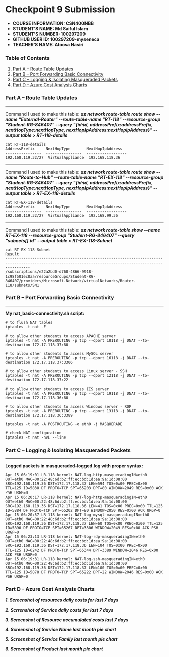 # Checkpoint 9 Submission

- **COURSE INFORMATION: CSN400NBB**
- **STUDENT’S NAME: Md Saiful Islam**
- **STUDENT'S NUMBER: 100297209**
- **GITHUB USER ID: 100297209-myseneca**
- **TEACHER’S NAME: Atoosa Nasiri**

### Table of Contents

1. [Part A – Route Table Updates](#header1)
2. [Part B – Port Forwarding Basic Connectivity](#header2)
3. [Part C – Logging & Isolating Masqueraded Packets](#header3)
4. [Part D - Azure Cost Analysis Charts](#haeder4)

### Part A – Route Table Updates
---
Command I used to make this table: ***az network route-table route show --name "External-Router" --route-table-name "RT-118" --resource-group "Student-RG-846407" --query "{id:id, addressPrefix:addressPrefix, nextHopType:nextHopType, nextHopIpAddress:nextHopIpAddress}" --output table > RT-118-details***
```
cat RT-118-details 
AddressPrefix     NextHopType       NextHopIpAddress
----------------  ----------------  ------------------
192.168.119.32/27  VirtualAppliance  192.168.118.36
```
---
Command I used to make this table: ***az network route-table route show --name "Route-to-Hub" --route-table-name "RT-EX-118" --resource-group "Student-RG-846407" --query "{id:id, addressPrefix:addressPrefix, nextHopType:nextHopType, nextHopIpAddress:nextHopIpAddress}" --output table > RT-EX-118-details***
```
cat RT-EX-118-details 
AddressPrefix     NextHopType       NextHopIpAddress
----------------  ----------------  ------------------
192.168.119.32/27  VirtualAppliance  192.168.99.36
```
--- 
Command I used to make this table: ***az network route-table show --name RT-EX-118 --resource-group "Student-RG-846407" --query "subnets[].id" --output table > RT-EX-118-Subnet***
```
cat RT-EX-118-Subnet 
Result
-------------------------------------------------------------------------------------------------------------------------------------------------------
/subscriptions/e22a2bd0-d760-4866-9918-1c98f501ec8aa/resourceGroups/Student-RG-846407/providers/Microsoft.Network/virtualNetworks/Router-118/subnets/SN1
```

### Part B – Port Forwarding Basic Connectivity
---
**My nat_basic-connectivity.sh script:**
```
# to flush NAT tables
iptables -t nat -F

# to allow other students to access APACHE server 
iptables -t nat -A PREROUTING -p tcp --dport 18118 -j DNAT --to-destination 172.17.118.37:80

# to allow other students to access MySQL server 
iptables -t nat -A PREROUTING -p tcp --dport 16118 -j DNAT --to-destination 172.17.118.37:3306

# to allow other students to access Linux server - SSH 
iptables -t nat -A PREROUTING -p tcp --dport 12118 -j DNAT --to-destination 172.17.118.37:22

# to allow other students to access IIS server 
iptables -t nat -A PREROUTING -p tcp --dport 19118 -j DNAT --to-destination 172.17.118.36:80

# to allow other students to access Windows server - RDP 
iptables -t nat -A PREROUTING -p tcp --dport 13118 -j DNAT --to-destination 172.17.118.36:3389

iptables -t nat -A POSTROUTING -o eth0 -j MASQUERADE

# check NAT configuration
iptables -t nat -nvL --line
```
### Part C – Logging & Isolating Masqueraded Packets
---

**Logged packets in masqueraded-logged.log with proper syntax:**
```
Apr 15 06:19:01 LR-118 kernel: NAT-log-http-masqueradingIN=eth0 OUT=eth0 MAC=00:22:48:6d:b2:ff:ec:bd:1d:ea:9a:1d:08:00 SRC=192.168.119.36 DST=172.17.118.37 LEN=594 TOS=0x00 PREC=0x00 TTL=125 ID=5838 DF PROTO=TCP SPT=65203 DPT=80 WINDOW=2049 RES=0x00 ACK PSH URGP=0
Apr 15 06:20:17 LR-118 kernel: NAT-log-http-masqueradingIN=eth0 OUT=eth0 MAC=00:22:48:6d:b2:ff:ec:bd:1d:ea:9a:1d:08:00 SRC=192.168.119.36 DST=172.17.118.36 LEN=41 TOS=0x00 PREC=0x00 TTL=125 ID=5884 DF PROTO=TCP SPT=65202 DPT=80 WINDOW=2050 RES=0x00 ACK URGP=0
Apr 15 06:20:57 LR-118 kernel: NAT-log-mysql-masqueradingIN=eth0 OUT=eth0 MAC=00:22:48:6d:b2:ff:ec:bd:1d:ea:9a:1d:08:00 SRC=192.168.119.36 DST=172.17.118.37 LEN=60 TOS=0x00 PREC=0x00 TTL=125 ID=5890 DF PROTO=TCP SPT=65267 DPT=3306 WINDOW=2049 RES=0x00 ACK PSH URGP=0
Apr 15 06:23:13 LR-118 kernel: NAT-log-rdp-masqueradingIN=eth0 OUT=eth0 MAC=00:22:48:6d:b2:ff:ec:bd:1d:ea:9a:1d:08:00 SRC=192.168.119.36 DST=172.17.118.36 LEN=104 TOS=0x00 PREC=0x00 TTL=125 ID=6242 DF PROTO=TCP SPT=65344 DPT=3389 WINDOW=2046 RES=0x00 ACK PSH URGP=0
Apr 15 06:19:31 LR-118 kernel: NAT-log-ssh-masqueradingIN=eth0 OUT=eth0 MAC=00:22:48:6d:b2:ff:ec:bd:1d:ea:9a:1d:08:00 SRC=192.168.119.36 DST=172.17.118.37 LEN=100 TOS=0x00 PREC=0x00 TTL=125 ID=5878 DF PROTO=TCP SPT=65222 DPT=22 WINDOW=2046 RES=0x00 ACK PSH URGP=0
```
### Part D - Azure Cost Analysis Charts

***1. Screenshot of resources daily costs for last 7 days***

***2. Scrrenshot of Service daily costs for last 7 days***

***3. Screenshot of Resource accumulated costs last 7 days*** 

***4. Screenshot of Service Name last month pie chart***

***5. Screenshot of Service Family last month pie chart***

***6. Screenshot of Product last month pie chart***


